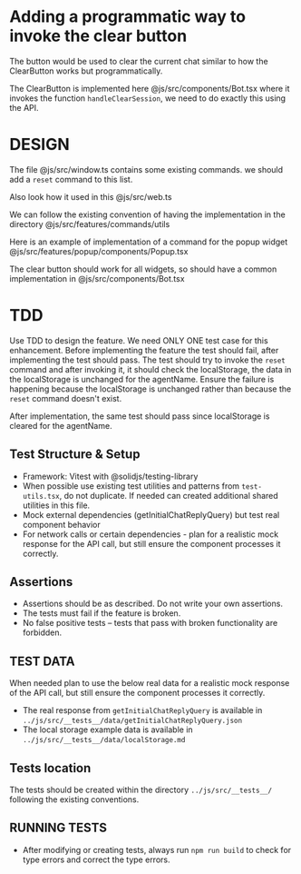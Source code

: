 
# Adding a programmatic way to invoke the clear button

The button would be used to clear the current chat similar to how the ClearButton  works but programmatically.

The ClearButton is implemented here @js/src/components/Bot.tsx where it invokes the function `handleClearSession`, we need to do exactly this using the API. 

# DESIGN

The file @js/src/window.ts contains some existing commands. we should add a `reset` command to this list.

Also look how it used in this @js/src/web.ts

We can follow the existing convention of having the implementation in the directory @js/src/features/commands/utils


Here is an example of implementation of a command for the popup widget @js/src/features/popup/components/Popup.tsx

The clear button should work for all widgets, so should have a common implementation in @js/src/components/Bot.tsx 

# TDD

Use TDD to design the feature. We need ONLY ONE test case for this enhancement. Before implementing the feature the test should fail, after implementing the test should pass. The test should try to invoke the `reset` command and after invoking it, it should check the localStorage, the data in the localStorage is unchanged for the agentName. Ensure the failure is happening because the localStorage is unchanged rather than because the `reset` command doesn't exist.

After implementation, the same test should pass since localStorage is cleared for the agentName.

## Test Structure & Setup
- Framework: Vitest with @solidjs/testing-library
- When possible use existing test utilities and patterns from `test-utils.tsx`, do not duplicate. If needed can created additional shared utilities in this file.
- Mock external dependencies (getInitialChatReplyQuery) but test real component behavior
- For network calls or certain dependencies - plan for a realistic mock response for the API call, but still ensure the component processes it correctly.

## Assertions
  - Assertions should be as described. Do not write your own assertions.
  - The tests must fail if the feature is broken.
  - No false positive tests – tests that pass with broken functionality are forbidden. 

## TEST DATA 
When needed plan to use the below real data for a realistic mock response of the API call, but still ensure the component processes it correctly.
   - The real response from `getInitialChatReplyQuery` is available in  `../js/src/__tests__/data/getInitialChatReplyQuery.json`
   - The local storage example data is available in `../js/src/__tests__/data/localStorage.md`

## Tests location
The tests should be created within the directory `../js/src/__tests__/` following the existing conventions.

## RUNNING TESTS
- After modifying or creating tests, always run `npm run build` to check for type errors and correct the type errors.